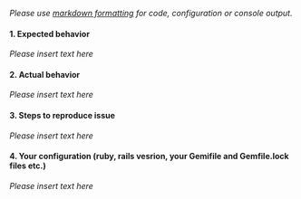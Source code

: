 *Please use [markdown formatting](https://help.github.com/articles/basic-writing-and-formatting-syntax/#quoting-code) for code, configuration or console output.*

#### 1. Expected behavior
*Please insert text here*

#### 2. Actual behavior 
*Please insert text here*

#### 3. Steps to reproduce issue
*Please insert text here*

#### 4. Your configuration (ruby, rails vesrion, your Gemifile and Gemfile.lock files etc.)
*Please insert text here*
